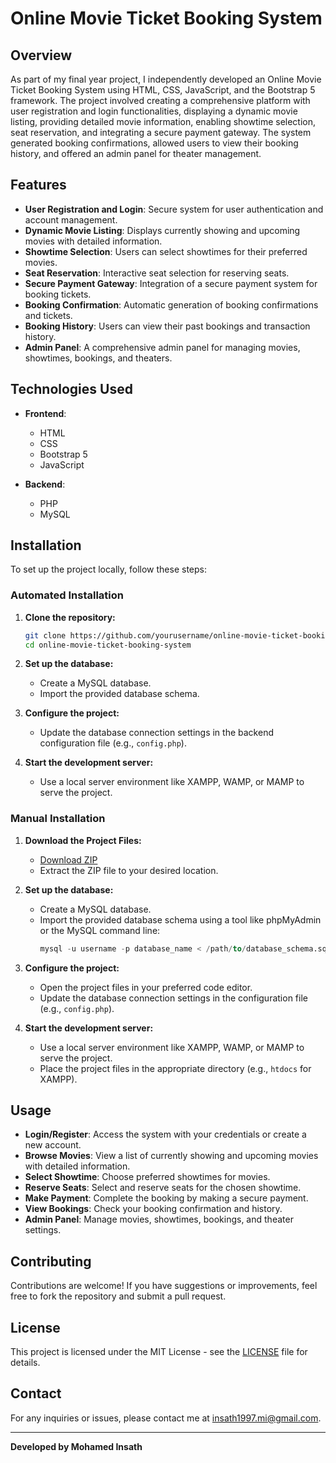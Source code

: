 # Online Movie Ticket Booking System

## Overview

As part of my final year project, I independently developed an Online Movie Ticket Booking System using HTML, CSS, JavaScript, and the Bootstrap 5 framework. The project involved creating a comprehensive platform with user registration and login functionalities, displaying a dynamic movie listing, providing detailed movie information, enabling showtime selection, seat reservation, and integrating a secure payment gateway. The system generated booking confirmations, allowed users to view their booking history, and offered an admin panel for theater management.

## Features

- **User Registration and Login**: Secure system for user authentication and account management.
- **Dynamic Movie Listing**: Displays currently showing and upcoming movies with detailed information.
- **Showtime Selection**: Users can select showtimes for their preferred movies.
- **Seat Reservation**: Interactive seat selection for reserving seats.
- **Secure Payment Gateway**: Integration of a secure payment system for booking tickets.
- **Booking Confirmation**: Automatic generation of booking confirmations and tickets.
- **Booking History**: Users can view their past bookings and transaction history.
- **Admin Panel**: A comprehensive admin panel for managing movies, showtimes, bookings, and theaters.

## Technologies Used

- **Frontend**:
  - HTML
  - CSS
  - Bootstrap 5
  - JavaScript

- **Backend**:
  - PHP
  - MySQL

## Installation

To set up the project locally, follow these steps:

### Automated Installation

1. **Clone the repository:**
    ```bash
    git clone https://github.com/yourusername/online-movie-ticket-booking-system.git
    cd online-movie-ticket-booking-system
    ```

2. **Set up the database:**
   - Create a MySQL database.
   - Import the provided database schema.

3. **Configure the project:**
   - Update the database connection settings in the backend configuration file (e.g., `config.php`).

4. **Start the development server:**
   - Use a local server environment like XAMPP, WAMP, or MAMP to serve the project.

### Manual Installation

1. **Download the Project Files:**
   - [Download ZIP](https://github.com/yourusername/online-movie-ticket-booking-system/archive/refs/heads/main.zip)
   - Extract the ZIP file to your desired location.

2. **Set up the database:**
   - Create a MySQL database.
   - Import the provided database schema using a tool like phpMyAdmin or the MySQL command line:
     ```sql
     mysql -u username -p database_name < /path/to/database_schema.sql
     ```

3. **Configure the project:**
   - Open the project files in your preferred code editor.
   - Update the database connection settings in the configuration file (e.g., `config.php`).

4. **Start the development server:**
   - Use a local server environment like XAMPP, WAMP, or MAMP to serve the project.
   - Place the project files in the appropriate directory (e.g., `htdocs` for XAMPP).

## Usage

- **Login/Register**: Access the system with your credentials or create a new account.
- **Browse Movies**: View a list of currently showing and upcoming movies with detailed information.
- **Select Showtime**: Choose preferred showtimes for movies.
- **Reserve Seats**: Select and reserve seats for the chosen showtime.
- **Make Payment**: Complete the booking by making a secure payment.
- **View Bookings**: Check your booking confirmation and history.
- **Admin Panel**: Manage movies, showtimes, bookings, and theater settings.

## Contributing

Contributions are welcome! If you have suggestions or improvements, feel free to fork the repository and submit a pull request.

## License

This project is licensed under the MIT License - see the [LICENSE](LICENSE) file for details.

## Contact

For any inquiries or issues, please contact me at [insath1997.mi@gmail.com](mailto:insath1997.mi@gmail.com).

---

**Developed by Mohamed Insath**
